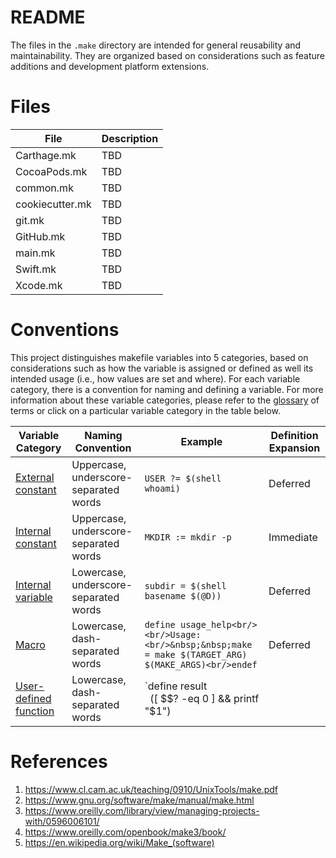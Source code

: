 # README

The files in the `.make` directory are intended for general reusability and maintainability. They are organized based on considerations such as feature additions and development platform extensions.

# Files

File | Description
---- | -----------
Carthage.mk | TBD
CocoaPods.mk | TBD
common.mk | TBD
cookiecutter.mk | TBD
git.mk  | TBD
GitHub.mk | TBD
main.mk | TBD
Swift.mk | TBD
Xcode.mk | TBD

# Conventions

This project distinguishes makefile variables into 5 categories, based on considerations such as how the variable is assigned or defined as well its intended usage (i.e., how values are set and where).  For each variable category, there is a convention for naming and defining a variable. For more information about these variable categories, please refer to the [glossary](GLOSSARY.md) of terms or click on a particular variable category in the table below.

| Variable Category | Naming Convention | Example | Definition Expansion |
| ----------------- | ----------------- | ------- | -------------------- |
| [External constant](GLOSSARY.md#external-constants) | Uppercase, underscore-separated words | `USER ?= $(shell whoami)` | Deferred |
| [Internal constant](GLOSSARY.md#internal-constants) | Uppercase, underscore-separated words | `MKDIR := mkdir -p` | Immediate |
| [Internal variable](GLOSSARY.md#internal-variables) | Lowercase, underscore-separated words | `subdir = $(shell basename $(@D))` | Deferred |
| [Macro](GLOSSARY.md#macros) | Lowercase, dash-separated words | `define usage_help<br/><br/>Usage:<br/>&nbsp;&nbsp;make = make $(TARGET_ARG) $(MAKE_ARGS)<br/>endef` | Deferred |
| [User-defined function](GLOSSARY.md#user-defined-functions) | Lowercase, dash-separated words | `define result<br/>&nbsp;&nbsp;([ $$? -eq 0 ] && printf "$1") || \<br/>&nbsp;&nbsp;(printf "$(FAILED)\n" && cat $(LOG) && echo)<br/>endef` | Deferred |

# References

1. https://www.cl.cam.ac.uk/teaching/0910/UnixTools/make.pdf
2. https://www.gnu.org/software/make/manual/make.html
3. https://www.oreilly.com/library/view/managing-projects-with/0596006101/
4. https://www.oreilly.com/openbook/make3/book/
5. https://en.wikipedia.org/wiki/Make_(software)
